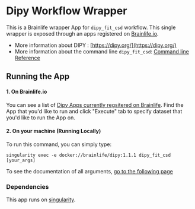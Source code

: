 # Dipy Workflow Wrapper

This is a Brainlife wrapper App for `dipy_fit_csd` workflow. This single wrapper is exposed through an apps registered on [Brainlife.io](https://brainlife.io).

- More information about DIPY : [https://dipy.org/](https://dipy.org/)
- More information about the command line `dipy_fit_csd`: [Command line Reference](https://dipy.org/documentation/latest/reference_cmd/dipy_fit_csd/)

## Running the App

#### 1. On Brainlife.io

You can see a list of [Dipy Apps currently regsitered on Brainlife](https://brainlife.io/apps#dipy). Find the App that you'd like to run and click "Execute" tab to specify dataset that you'd like to run the App on.

#### 2. On  your machine (Running Locally)

To run this command, you can simply type:

`singularity exec -e docker://brainlife/dipy:1.1.1 dipy_fit_csd [your_args]`

To see the documentation of all arguments, [go to the following page](https://dipy.org/documentation/1.1.1./reference_cmd/dipy_fit_csd/)

### Dependencies

This app runs on [singularity](https://www.sylabs.io/singularity/).
